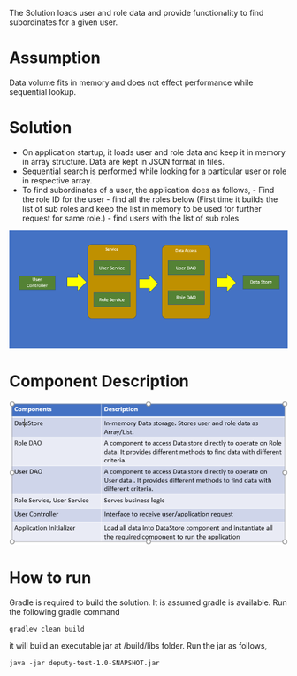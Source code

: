 The Solution loads user and role data and provide functionality to find subordinates for a given user.

# Assumption 
Data volume fits in memory and does not effect performance while sequential lookup.


# Solution
* On application startup, it loads user and role data and keep it in memory in array structure. Data are kept in JSON format in files.
* Sequential search is performed while looking for a particular user or role in respective array.
* To find subordinates of a user, the application does as follows,
      - Find the role ID for the user
      - find all the roles below 
            (First time it builds the list of sub roles and keep the list in memory to be used for further request for same role.)
      - find users with the list of sub roles 

![](docs/design_overview.PNG)

# Component Description

![](docs/component_desc.PNG)

# How to run
Gradle is required to build the solution. It is assumed gradle is available. Run the following gradle command
```
gradlew clean build
```
it will build an executable jar at /build/libs folder. Run the jar as follows,
```
java -jar deputy-test-1.0-SNAPSHOT.jar
